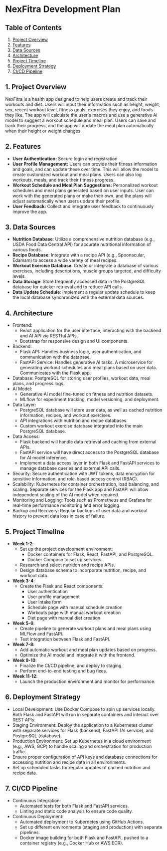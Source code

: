 # NexFitra Development Plan

## Table of Contents

1. [Project Overview](#1-project-overview)
2. [Features](#2-features)
3. [Data Sources](#3-data-sources)
4. [Architecture](#4-architecture)
5. [Project Timeline](#5-project-timeline)
6. [Deployment Strategy](#6-deployment-strategy)
7. [CI/CD Pipeline](#7-cicd-pipeline)

## 1. Project Overview
NexFitra is a health app designed to help users create and track their workouts and diet. Users will input their information such as height, weight, sex, recent workout level, fitness goals, exercises they enjoy, and foods they like. The app will calculate the user's macros and use a generative AI model to suggest a workout schedule and meal plan. Users can save and track their progress, and the app will update the meal plan automatically when their height or weight changes.

## 2. Features
- **User Authentication:** Secure login and registration
- **User Profile Management:** Users can provide their fitness information and goals, and can update these over time. This will allow the model to create customized workout and meal plans. Users can also log workouts, meals, and track their fitness progress.
- **Workout Schedule and Meal Plan Suggestions:** Personalized workout schedules and meal plans generated based on user inputs. User can work with the generated plans or make their own, and the plans will adjust automatically when users update their profile. 
- **User Feedback:** Collect and integrate user feedback to continuously improve the app.

## 3. Data Sources
- **Nutrition Database**: Utilize a comprehensive nutrition database (e.g., USDA Food Data Central API) for accurate nutritional information of various foods.
- **Recipe Database**: Integrate with a recipe API (e.g., Spoonacular, Edamam) to access a wide variety of meal recipes.
- **Workout Exercise Database**: Create or integrate a database of various exercises, including descriptions, muscle groups targeted, and difficulty levels.
- **Data Storage**: Store frequently accessed data in the PostgreSQL database for quicker retrieval and to reduce API calls.
- **Data Update Schedule**: Implement a regular update schedule to keep the local database synchronized with the external data sources.

## 4. Architecture
- Frontend: 
  - React application for the user interface, interacting with the backend and AI API via RESTful APIs.
  - Bootstrap for responsive design and UI components.
- Backend:
  - Flask API: Handles business logic, user authentication, and communication with the database.
  - FastAPI Service: Handles generative AI tasks. A microservice for generating workout schedules and meal plans based on user data. Communicates with the Flask app.
- Database: PostgreSQL for storing user profiles, workout data, meal plans, and progress logs.
- AI Model: 
  - Generative AI model fine-tuned on fitness and nutrition datasets.
  - MLflow for experiment tracking, model versioning, and deployment.
- Data Layer:
  - PostgreSQL database will store user data, as well as cached nutrition information, recipes, and workout exercises.
  - API integrations with nutrition and recipe databases.
  - Custom workout exercise database integrated into the main PostgreSQL database.
- Data Access:
  - Flask backend will handle data retrieval and caching from external APIs.
  - FastAPI service will have direct access to the PostgreSQL database for AI model inference.
  - Implement a data access layer in both Flask and FastAPI services to manage database queries and external API calls.
- Security: Secure authentication with JWT tokens, data encryption for sensitive information, and role-based access control (RBAC).
- Scalability: Kubernetes for container orchestration, load balancing, and scaling. Separate services for the Flask app and FastAPI will allow independent scaling of the AI model when required.
- Monitoring and Logging: Tools such as Prometheus and Grafana for real-time performance monitoring and error logging.
- Backup and Recovery: Regular backups of user data and workout history to prevent data loss in case of failure.

## 5. Project Timeline
- **Week 1-2**: 
  - Set up the project development environment:
    - Docker containers for Flask, React, FastAPI, and PostgreSQL.
    - Docker Compose to set up services
  - Research and select nutrition and recipe APIs.
  - Design database schema to incorporate nutrition, recipe, and workout data.
- **Week 3-4**: 
  - Create the Flask and React components:
    - User authentication
    - User profile management
    - User intake form
    - Schedule page with manual schedule creation
    - Workouts page with manual workout creation
    - Diet page with manual diet creation
- **Week 5-6**: 
  - Create pipeline to generate workout plans and meal plans using MLFlow and FastAPI.
  - Test integration between Flask and FastAPI.
- **Week 7-8**: 
  - Add automatic workout and meal plan updates based on progress.
  - Optimize the AI model and integrate it with the frontend.
- **Week 9-10**: 
  - Finalize the CI/CD pipeline, and deploy to staging.
  - Perform end-to-end testing and bug fixes.
- **Week 11-12**: 
  - Launch the production environment and monitor for performance.

## 6. Deployment Strategy
- Local Development: Use Docker Compose to spin up services locally. Both Flask and FastAPI will run in separate containers and interact over REST APIs.
- Staging Environment: Deploy the application to a Kubernetes cluster with separate services for Flask (backend), FastAPI (AI service), and PostgreSQL (database).
- Production Environment: Set up Kubernetes in a cloud environment (e.g., AWS, GCP) to handle scaling and orchestration for production traffic.
- Ensure proper configuration of API keys and database connections for accessing nutrition and recipe data in all environments.
- Set up scheduled tasks for regular updates of cached nutrition and recipe data.

## 7. CI/CD Pipeline
- Continuous Integration:
  - Automated tests for both Flask and FastAPI services.
  - Linting and static code analysis to ensure code quality.
- Continuous Deployment:
  - Automated deployment to Kubernetes using GitHub Actions.
  - Set up different environments (staging and production) with separate pipelines.
  - Docker image building for both Flask and FastAPI, pushed to a container registry (e.g., Docker Hub or AWS ECR).